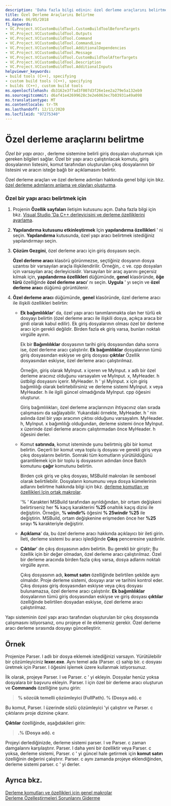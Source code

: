 ```yaml
---
description: 'Daha fazla bilgi edinin: özel derleme araçlarını belirtme'
title: Özel Derleme Araçlarını Belirtme
ms.date: 06/05/2018
f1_keywords:
- VC.Project.VCCustomBuildTool.CustomBuildToolBeforeTargets
- VC.Project.VCCustomBuildTool.Outputs
- VC.Project.VCCustomBuildTool.Command
- VC.Project.VCCustomBuildTool.CommandLine
- VC.Project.VCCustomBuildTool.AdditionalDependencies
- VC.Project.VCCustomBuildTool.Message
- VC.Project.VCCustomBuildTool.CustomBuildToolAfterTargets
- VC.Project.VCCustomBuildTool.Description
- VC.Project.VCCustomBuildTool.AdditionalInputs
helpviewer_keywords:
- build tools (C++), specifying
- custom build tools (C++), specifying
- builds (C++), custom build tools
ms.openlocfilehash: db3162e3f7ad3f007d3f26e1ee2a279e5a132eb9
ms.sourcegitcommit: d6af41e42699628c3e2e6063ec7b03931a49a098
ms.translationtype: MT
ms.contentlocale: tr-TR
ms.lasthandoff: 12/11/2020
ms.locfileid: "97275340"
---
```

# <a name="specify-custom-build-tools"></a>Özel derleme araçlarını belirtme

*Özel bir yapı aracı* , derleme sistemine belirli giriş dosyaları oluşturmak için gereken bilgileri sağlar. Özel bir yapı aracı çalıştırılacak komutu, giriş dosyalarının listesini, komut tarafından oluşturulan çıkış dosyalarının bir listesini ve aracın isteğe bağlı bir açıklamasını belirtir.

Özel derleme araçları ve özel derleme adımları hakkında genel bilgi için bkz. [özel derleme adımlarını anlama ve olayları oluşturma](understanding-custom-build-steps-and-build-events.md).

### <a name="to-specify-a-custom-build-tool"></a>Özel bir yapı aracı belirtmek için

1. Projenin **Özellik sayfaları** iletişim kutusunu açın. Daha fazla bilgi için bkz. [Visual Studio 'Da C++ derleyicisini ve derleme özelliklerini ayarlama](working-with-project-properties.md).

1. **Yapılandırma kutusunu etkinleştirmek** Için **yapılandırma özellikleri** ' ni seçin. **Yapılandırma** kutusunda, özel yapı aracı belirtmek istediğiniz yapılandırmayı seçin.

1. **Çözüm Gezgini**, özel derleme aracı için giriş dosyasını seçin.

   **Özel derleme aracı** klasörü görünmezse, seçtiğiniz dosyanın dosya uzantısı bir varsayılan araçla ilişkilendirilir. Örneğin,. c ve. cpp dosyaları için varsayılan araç derleyicisidir. Varsayılan bir araç ayarını geçersiz kılmak için, **yapılandırma özellikleri** düğümünde, **genel** klasöründe, **öğe türü** özelliğinde **özel derleme aracı**' nı seçin. **Uygula** ' yı seçin ve **özel derleme aracı** düğümü görüntülenir.

1. **Özel derleme aracı** düğümünde, **genel** klasöründe, özel derleme aracı ile ilişkili özellikleri belirtin:

   - **Ek bağımlılıklar**' da, özel yapı aracı tanımlanmakta olan her türlü ek dosyayı belirtin (özel derleme aracı ile ilişkili dosya, açıkça araca bir girdi olarak kabul edilir). Ek giriş dosyalarının olması özel bir derleme aracı için gerekli değildir. Birden fazla ek giriş varsa, bunları noktalı virgülle ayırın.

      Ek bir **Bağımlılıklar** dosyasının tarihi giriş dosyasından daha sonra ise, özel derleme aracı çalıştırılır. **Ek bağımlılıklar** dosyalarının tümü giriş dosyasından eskiyse ve giriş dosyası **çıktılar** Özellik dosyasından eskiyse, özel derleme aracı çalıştırılmaz.

      Örneğin, giriş olarak MyInput. x içeren ve MyInput. x adlı bir özel derleme aracınız olduğunu varsayalım ve MyInput. x, MyHeader. h üstbilgi dosyasını içerir. MyHeader. h ' yi MyInput. x için giriş bağımlılığı olarak belirtebilirsiniz ve derleme sistemi MyInput. x veya MyHeader. h ile ilgili güncel olmadığında MyInput. cpp öğesini oluşturur.

      Giriş bağımlılıkları, özel derleme araçlarınızın ihtiyacınız olan sırada çalışmasını da sağlayabilir. Yukarıdaki örnekte, MyHeader. h ' nin aslında özel bir yapı aracının çıktısı olduğunu varsayalım. MyHeader. h, MyInput. x bağımlılığı olduğundan, derleme sistemi önce MyInput. x üzerinde özel derleme aracını çalıştırmadan önce MyHeader. h öğesini derler.

   - Komut **satırında**, komut isteminde şunu belirtmiş gibi bir komut belirtin. Geçerli bir komut veya toplu iş dosyası ve gerekli giriş veya çıkış dosyalarını belirtin. Sonraki tüm komutların yürütüldüğünü garantilemek için bir toplu iş dosyasının adından önce Batch komutunu **çağır** komutunu belirtin.

      Birden çok giriş ve çıkış dosyası, MSBuild makroları ile sembosel olarak belirtilebilir. Dosyaların konumunu veya dosya kümelerinin adlarını belirtme hakkında bilgi için bkz. [derleme komutları ve özellikleri Için ortak makrolar](reference/common-macros-for-build-commands-and-properties.md).

      '% ' Karakteri MSBuild tarafından ayrıldığından, bir ortam değişkeni belirtirseniz her **%** kaçış karakterini **%25** onaltılık kaçış dizisi ile değiştirin. Örneğin, **% windir%** öğesini **% 25windir %25** ile değiştirin. MSBuild, ortam değişkenine erişmeden önce her **%25** sırayı **%** karakteriyle değiştirir.

   - **Açıklama**' da, bu özel derleme aracı hakkında açıklayıcı bir ileti girin. İleti, derleme sistemi bu aracı işlediğinde **Çıkış** penceresine yazdırılır.

   - **Çıktılar**' de çıkış dosyasının adını belirtin. Bu gerekli bir giriştir; Bu özellik için bir değer olmadan, özel derleme aracı çalıştırılmaz. Özel bir derleme aracında birden fazla çıkış varsa, dosya adlarını noktalı virgülle ayırın.

      Çıkış dosyasının adı, **komut satırı** özelliğinde belirtilen şekilde aynı olmalıdır. Proje derleme sistemi, dosyayı arar ve tarihini kontrol eder. Çıkış dosyası giriş dosyasından eskiyse veya çıkış dosyası bulunamazsa, özel derleme aracı çalıştırılır. **Ek bağımlılıklar** dosyalarının tümü giriş dosyasından eskiyse ve giriş dosyası **çıktılar** özelliğinde belirtilen dosyadan eskiyse, özel derleme aracı çalıştırılmaz.

Yapı sisteminin özel yapı aracı tarafından oluşturulan bir çıkış dosyasında çalışmasını istiyorsanız, onu projeye el ile eklemeniz gerekir. Özel derleme aracı derleme sırasında dosyayı güncelleştirir.

## <a name="example"></a>Örnek

Projenize Parser. l adlı bir dosya eklemek istediğinizi varsayın. Yürütülebilir bir çözümleyiciniz **lexer.exe**. Aynı temel ada (Parser. c) sahip bir. c dosyası üretmek için Parser. l öğesini işlemek üzere kullanmak istiyorsunuz.

İlk olarak, projeye Parser. l ve Parser. c ' yi ekleyin. Dosyalar henüz yoksa dosyalara bir başvuru ekleyin. Parser. l için özel bir derleme aracı oluşturun ve **Commands** özelliğine şunu girin:

> **% sözcük temelli çözümleyici (FullPath). \% (Dosya adı). c**

Bu komut, Parser. l üzerinde sözlü çözümleyici 'yi çalıştırır ve Parser. c çıktılarını proje dizinine çıkarır.

**Çıktılar** özelliğinde, aşağıdakileri girin:

> **.\% (Dosya adı). c**

Projeyi derlediğinizde, derleme sistemi parser. l ve Parser. c zaman damgalarını karşılaştırır. Parser. l daha yeni bir özelliktir veya Parser. c yoksa, derleme sistemi, Parser. c ' yi güncel hale getirmek için **komut satırı** özelliğinin değerini çalıştırır. Parser. c aynı zamanda projeye eklendiğinden, derleme sistemi parser. c ' yi derler.

## <a name="see-also"></a>Ayrıca bkz.

[Derleme komutları ve özellikleri için genel makrolar](reference/common-macros-for-build-commands-and-properties.md)<br>
[Derleme Özelleştirmeleri Sorunlarını Giderme](troubleshooting-build-customizations.md)
